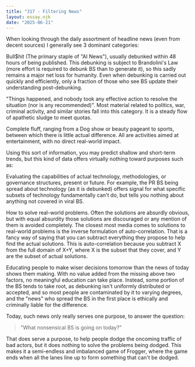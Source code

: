 ```yaml
---
title: "317 - Filtering News"
layout: essay.njk
date: "2025-06-21"
---
```


When looking through the daily assortment of headline news (even from decent sources) I generally see 3 dominant categories:

Bull$hit (The primary staple of "AI News"), usually debunked within 48 hours of being published. This debunking is subject to Brandolini's Law (more effort is required to debunk BS than to generate it), so this sadly remains a major net loss for humanity. Even when debunking is carried out quickly and efficiently, only a fraction of those who see BS update their understanding post-debunking.

"Things happened, and nobody took any effective action to resolve the situation (nor is any recommended)". Most material related to politics, war, criminal activity, and similar stories fall into this category. It is a steady flow of apathetic sludge to meet quotas.

Complete fluff, ranging from a Dog show or beauty pageant to sports, between which there is little actual difference. All are activities aimed at entertainment, with no direct real-world impact.

Using this sort of information, you may predict shallow and short-term trends, but this kind of data offers virtually nothing toward purposes such as:

Evaluating the capabilities of actual technology, methodologies, or governance structures, present or future. For example, the PR BS being spread about technology (as it is debunked) offers signal for what specific subsets of technology fundamentally can't do, but tells you nothing about anything not covered in viral BS.

How to solve real-world problems. Often the solutions are absurdly obvious, but with equal absurdity those solutions are discouraged or any mention of them is avoided completely. The closest most media comes to solutions to real-world problems is the inverse formulation of auto-correlation. That is a fancy way of saying that you can subtract everything they propose to help find the actual solutions. This is auto-correlation because you subtract X from the full domain of X+Y, where X is the subset that they cover, and Y are the subset of actual solutions.

Educating people to make wiser decisions tomorrow than the news of today shows them making. With no value added from the missing above two factors, no meaningful education can take place. Instead, some portion of the BS tends to take root, as debunking isn't uniformly distributed or accepted, and so most people are contaminated by it to varying degrees, and the "news" who spread the BS in the first place is ethically and criminally liable for the difference.

Today, such news only really serves one purpose, to answer the question:

> "What nonsensical BS is going on today?"

That does serve a purpose, to help people dodge the oncoming traffic of bad actors, but it does nothing to solve the problems being dodged. This makes it a semi-endless and imbalanced game of Frogger, where the game ends when all the lanes line up to form something that can't be dodged.